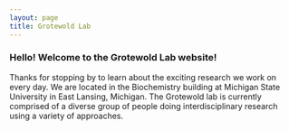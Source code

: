 ```yaml
---
layout: page
title: Grotewold Lab
---
```


### Hello! Welcome to the Grotewold Lab website!

Thanks for stopping by to learn about the exciting research we work on every day. We are located in the Biochemistry building at Michigan State University in East Lansing, Michigan. The Grotewold lab is currently comprised of a diverse group of people doing interdisciplinary research using a variety of approaches.